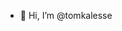 - 👋 Hi, I’m @tomkalesse
<!---
tomkalesse/tomkalesse is a ✨ special ✨ repository because its `README.md` (this file) appears on your GitHub profile.
You can click the Preview link to take a look at your changes.
--->
